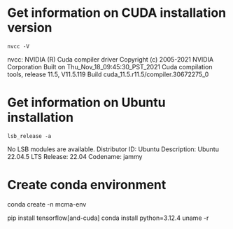 # Get information on CUDA installation version
```
nvcc -V
```

nvcc: NVIDIA (R) Cuda compiler driver
Copyright (c) 2005-2021 NVIDIA Corporation
Built on Thu_Nov_18_09:45:30_PST_2021
Cuda compilation tools, release 11.5, V11.5.119
Build cuda_11.5.r11.5/compiler.30672275_0

# Get information on Ubuntu installation
```
lsb_release -a
```

No LSB modules are available.
Distributor ID: Ubuntu
Description:    Ubuntu 22.04.5 LTS
Release:        22.04
Codename:       jammy



# Create conda environment
conda create -n mcma-env


pip install tensorflow[and-cuda]
conda install python=3.12.4
uname -r
